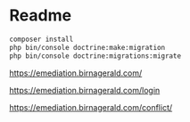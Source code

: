 # Readme

```bash
composer install
php bin/console doctrine:make:migration
php bin/console doctrine:migrations:migrate
```

https://emediation.birnagerald.com/

https://emediation.birnagerald.com/login

https://emediation.birnagerald.com/conflict/

